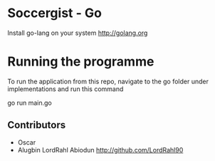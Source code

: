 # Soccergist - Go

Install go-lang on your system http://golang.org


# Running the programme
To run the application from this repo, navigate to the go folder under implementations and run this command

go run main.go



## Contributors
* Oscar 
* Alugbin LordRahl Abiodun http://github.com/LordRahl90